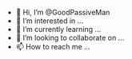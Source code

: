 - 👋 Hi, I’m @GoodPassiveMan
- 👀 I’m interested in ...
- 🌱 I’m currently learning ...
- 💞️ I’m looking to collaborate on ...
- 📫 How to reach me ...

<!---
GoodPassiveMan/GoodPassiveMan is a ✨ special ✨ repository because its `README.md` (this file) appears on your GitHub profile.
You can click the Preview link to take a look at your changes.
--->
